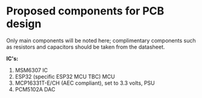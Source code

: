 # Proposed components for PCB design
Only main components will be noted here; complimentary components such as resistors and capacitors should be taken from the datasheet.

**IC's:**
1. MSM6307 IC
2. ESP32 (specific ESP32 MCU TBC) MCU
3. MCP16331T-E/CH (AEC compliant), set to 3.3 volts, PSU
4. PCM5102A DAC
